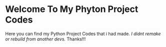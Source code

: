 # Welcome To My Phyton Project Codes
 Here you can find my Python Project Codes that i had made.
 <i> I didnt remake or rebuild from another devs. </i>
 Thanks!!!
